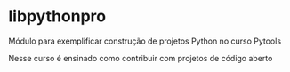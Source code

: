 # libpythonpro

Módulo para exemplificar construção de projetos Python no curso Pytools

Nesse curso é ensinado como contribuir com projetos de código aberto